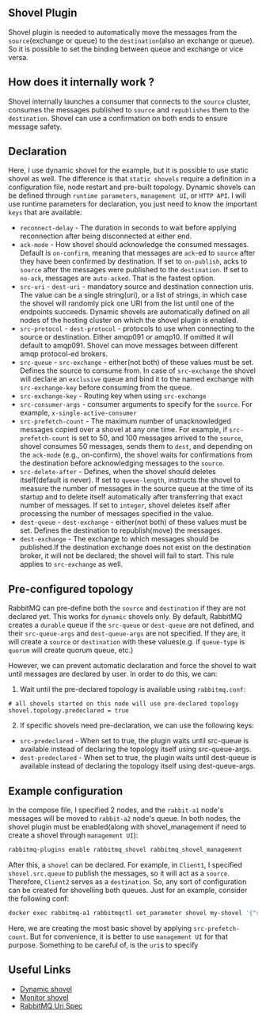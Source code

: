 ## Shovel Plugin
Shovel plugin is needed to automatically move the messages from the `source`(exchange or queue) to the
`destination`(also an exchange or queue). So it is possible to set the binding between queue and exchange or vice versa.

## How does it internally work ?
Shovel internally launches a consumer that connects to the `source` cluster, consumes the messages published
to `source` and `republishes` them to the `destination`. Shovel can use a confirmation on both
ends to ensure message safety.

## Declaration
Here, I use dynamic shovel for the example, but it is possible to use static shovel as well. The difference
is that `static shovels` require a definition in a configuration file, node restart and pre-built 
topology. Dynamic shovels can be defined through `runtime parameters`, `management UI`,  or `HTTP API`.
I will use runtime parameters for declaration, you just need to know the important `keys` that are available:
* `reconnect-delay` - The duration in seconds to wait before applying reconnection after being disconnected at either end.
* `ack-mode` - How shovel should acknowledge the consumed messages. Default is `on-confirm`, meaning that
messages are `ack`-ed to `source` after they have been confirmed by destination. If set to `on-publish`,
acks to `source` after the messages were published to the `destination`. If set to `no-ack`, messages
are `auto-acked`. That is the fastest option.
* `src-uri` - `dest-uri` - mandatory source and destination connection uris. The value can be a single string(uri), or a list of strings,
in which case the shovel will randomly pick one URI from the list until one of the endpoints succeeds. 
Dynamic shovels are automatically defined on all nodes of the hosting cluster on which the shovel plugin is enabled.
* `src-protocol` - `dest-protocol` - protocols to use when connecting to the source or destination.
Either amqp091 or amqp10. If omitted it will default to amqp091. Shovel can move messages between different
amqp protocol-ed brokers.
* `src-queue` - `src-exchange` - either(not both) of these values must be set. Defines the source to consume
from. In case of `src-exchange` the shovel will declare an `exclusive` queue and bind it to the named exchange with `src-exchange-key` before consuming from the queue.
* `src-exchange-key` - Routing key when using `src-exchange`
* `src-consumer-args` - consumer arguments to specify for the `source`. For example, `x-single-active-consumer`
* `src-prefetch-count` - The maximum number of unacknowledged messages copied over a shovel at any one time.
For example, if `src-prefetch-count` is set to 50, and 100 messages arrived to the `source`, shovel consumes
50 messages, sends them to `dest`, and depending on the `ack-mode` (e.g., on-confirm),
the shovel waits for confirmations from the destination before acknowledging messages to the `source`.
* `src-delete-after` - Defines, when the shovel should deletes itself(default is never). If set to `queue-length`,
instructs the shovel to measure the number of messages in the source queue at the time of its startup
and to delete itself automatically after transferring that exact number of messages. If set to `integer`,
shovel deletes itself after processing the number of messages specified in the value.
* `dest-queue` - `dest-exchange` - either(not both) of these values must be set. Defines the destination
to republish(move) the messages.
* `dest-exchange` - The exchange to which messages should be published.If the destination exchange does
not exist on the destination broker, it will not be declared; the shovel will fail to start. This rule
applies to `src-exchange` as well.

## Pre-configured topology
RabbitMQ can pre-define both the `source` and `destination` if they are not declared yet. This works for
`dynamic` shovels only. By default, RabbitMQ creates a `durable` queue if the `src-queue` or `dest-queue`
are not defined, and their `src-queue-args` and `dest-queue-args` are not specified. If they are, it will 
create a `source` or `destination` with these values(e.g. if `queue-type` is `quorum` will create quorum queue, etc.)

However, we can prevent automatic declaration and force the shovel to wait until messages are declared by
user. In order to do this, we can:
1) Wait until the pre-declared topology is available using `rabbitmq.conf`:
```config
# all shovels started on this node will use pre-declared topology
shovel.topology.predeclared = true
```

2) If specific shovels need pre-declaration, we can use the following keys:
* `src-predeclared` - When set to true, the plugin waits until src-queue is available instead of declaring the topology itself using src-queue-args.
* `dest-predeclared` - When set to true, the plugin waits until dest-queue is available instead of declaring the topology itself using dest-queue-args.

## Example configuration
In the compose file, I specified 2 nodes, and the `rabbit-a1` node's messages will be moved to `rabbit-a2`
node's queue. In both nodes, the shovel plugin must be enabled(along with shovel_management if need to create a shovel
through `management UI`):
```bash
rabbitmq-plugins enable rabbitmq_shovel rabbitmq_shovel_management
```
After this, a `shovel` can be declared. For example, in `Client1`, I specified `shovel.src.queue` to
publish the messages, so it will act as a `source`. Therefore, `Client2` serves as a `destination`.
So, any sort of configuration can be created for shovelling both queues. Just for an example, consider
the following conf:
```bash
docker exec rabbitmq-a1 rabbitmqctl set_parameter shovel my-shovel '{"src-uri": "amqp://", "src-queue": "shovel.src.queue", "dest-uri": "amqp://guest:guest#rabbit-a2/%2F", "dest-queue": "shovel.dest.queue", "ack-mode": "on-confirm", "prefetch-count": 50}'
```
Here, we are creating the most basic shovel by applying `src-prefetch-count`. But for convenience, it is
better to use `management UI` for that purpose. Something to be careful of, is the `uri`s to specify

## Useful Links
* [Dynamic shovel](https://www.rabbitmq.com/docs/shovel-dynamic)
* [Monitor shovel](https://www.rabbitmq.com/docs/shovel#status)
* [RabbitMQ Uri Spec](https://www.rabbitmq.com/docs/uri-spec)